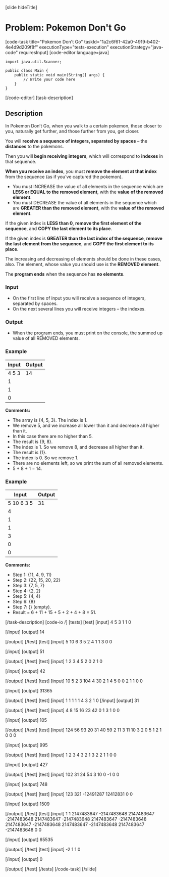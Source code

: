 [slide hideTitle]
# Problem: Pokemon Don't Go
[code-task title="Pokemon Don't Go" taskId="1a2c6f61-42a0-4919-b402-4e4d9d209f8f" executionType="tests-execution" executionStrategy="java-code" requiresInput]
[code-editor language=java]
```
import java.util.Scanner;

public class Main {
    public static void main(String[] args) {
        // Write your code here
    }
}
```
[/code-editor]
[task-description]
## Description
In Pokemon Don’t Go, when you walk to a certain pokemon, those closer to you, naturally get further, and those further from you, get closer.

You will **receive a sequence of integers, separated by spaces** – the **distances** to the pokemons.

Then you will **begin receiving integers**, which will correspond to **indexes** in that sequence.

**When you receive an index**, you must **remove the element at that index** from the sequence (as if you’ve captured the pokemon).
- You must INCREASE the value of all elements in the sequence which are **LESS or EQUAL to the removed element**, with the **value** **of the removed element**.
- You must DECREASE the value of all elements in the sequence which are **GREATER than the removed element**, with the **value of the removed element**.

If the given index is **LESS than 0**, **remove the first element of the sequence**, and **COPY the last element to its place**.

If the given index is **GREATER than the last index of the sequence**, **remove the last element from the sequence**, and **COPY the first element to its place**.

The increasing and decreasing of elements should be done in these cases, also. The element, whose value you should use is the **REMOVED element**.

The **program ends** when the sequence has **no elements**.

### Input
- On the first line of input you will receive a sequence of integers, separated by spaces.
- On the next several lines you will receive integers – the indexes.

### Output
- When the program ends, you must print on the console, the summed up value of all REMOVED elements.

### Example
| **Input** | **Output** |
| --- | --- |
| 4 5 3 | 14 |
| 1 | |
| 1 | |
| 0 | |

**Comments:**
- The array is \{4, 5, 3\}. The index is 1.
- We remove 5, and we increase all lower than it and decrease all higher than it.
- In this case there are no higher than 5.
- The result is \{9, 8\}.
- The index is 1. So we remove 8, and decrease all higher than it. 
- The result is \{1\}. 
- The index is 0. So we remove 1. 
- There are no elements left, so we print the sum of all removed elements. 
- 5 + 8 + 1 = 14.

### Example
| **Input** | **Output** |
| --- | --- |
| 5 10 6 3 5 | 31 |
| 4 | |
| 1 | |
| 1 | |
| 3 | |
| 0 | |
| 0 | |

**Comments:**
- Step 1: \{11, 4, 9, 11\}
- Step 2: \{22, 15, 20, 22\}
- Step 3: \{7, 5, 7\}
- Step 4: \{2, 2\}
- Step 5: \{4, 4\}
- Step 6: \{8\}
- Step 7: \{\} (empty).
- Result = 6 + 11 + 15 + 5 + 2 + 4 + 8 = 51.

[/task-description]
[code-io /]
[tests]
[test]
[input]
4 5 3
1
1
0

[/input]
[output]
14

[/output]
[/test]
[test]
[input]
5 10 6 3 5
2
4
1
1
3
0
0

[/input]
[output]
51

[/output]
[/test]
[test]
[input]
1 2 3 4 5
2
0
2
1
0

[/input]
[output]
42

[/output]
[/test]
[test]
[input]
10 5 2 3 104 4 30 2 1
4
5
0
0
2
1
1
0
0

[/input]
[output]
31365

[/output]
[/test]
[test]
[input]
1 1 1 1 1
4
3
2
1
0
[/input]
[output]
31

[/output]
[/test]
[test]
[input]
4 8 15 16 23 42
0
1
3
1
0
0

[/input]
[output]
105

[/output]
[/test]
[test]
[input]
124 56 93 20 31 40 59 2 11 3 11
10
3
2
0
5
1
2
1
0
0
0

[/input]
[output]
995

[/output]
[/test]
[test]
[input]
1 2 3 4 3 2 1
3
2
2
1
1
0
0

[/input]
[output]
427

[/output]
[/test]
[test]
[input]
102 31 24 54
3
10
0
-1
0
0

[/input]
[output]
748

[/output]
[/test]
[test]
[input]
123 321
-12491287
12412831
0
0

[/input]
[output]
1509

[/output]
[/test]
[test]
[input]
1 1
2147483647
-2147483648
2147483647
-2147483648
2147483647
-2147483648
2147483647
-2147483648
2147483647
-2147483648
2147483647
-2147483648
2147483647
-2147483648
0
0

[/input]
[output]
65535

[/output]
[/test]
[test]
[input]
-2 1
1
0

[/input]
[output]
0

[/output]
[/test]
[/tests]
[/code-task]
[/slide]